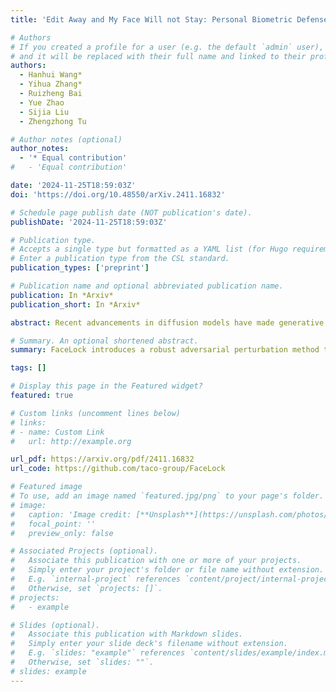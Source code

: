 ```yaml
---
title: 'Edit Away and My Face Will not Stay: Personal Biometric Defense against Malicious Generative Editing'

# Authors
# If you created a profile for a user (e.g. the default `admin` user), write the username (folder name) here
# and it will be replaced with their full name and linked to their profile.
authors:
  - Hanhui Wang*
  - Yihua Zhang*
  - Ruizheng Bai
  - Yue Zhao
  - Sijia Liu
  - Zhengzhong Tu

# Author notes (optional)
author_notes:
  - '* Equal contribution'
#   - 'Equal contribution'

date: '2024-11-25T18:59:03Z'
doi: 'https://doi.org/10.48550/arXiv.2411.16832'

# Schedule page publish date (NOT publication's date).
publishDate: '2024-11-25T18:59:03Z'

# Publication type.
# Accepts a single type but formatted as a YAML list (for Hugo requirements).
# Enter a publication type from the CSL standard.
publication_types: ['preprint']

# Publication name and optional abbreviated publication name.
publication: In *Arxiv*
publication_short: In *Arxiv*

abstract: Recent advancements in diffusion models have made generative image editing more accessible than ever. While these developments allow users to generate creative edits with ease, they also raise significant ethical concerns, particularly regarding malicious edits to human portraits that threaten individuals' privacy and identity security. Existing general-purpose image protection methods primarily focus on generating adversarial perturbations to nullify edit effects. However, these approaches often exhibit instability to protect against diverse editing requests. In this work, we introduce a novel perspective to personal human portrait protection against malicious editing. Unlike traditional methods aiming to prevent edits from taking effect, our method, FaceLock, optimizes adversarial perturbations to ensure that original biometric information---such as facial features---is either destroyed or substantially altered post-editing, rendering the subject in the edited output biometrically unrecognizable. Our approach innovatively integrates facial recognition and visual perception factors into the perturbation optimization process, ensuring robust protection against a variety of editing attempts. Besides, we shed light on several critical issues with commonly used evaluation metrics in image editing and reveal cheating methods by which they can be easily manipulated, leading to deceptive assessments of protection. Through extensive experiments, we demonstrate that FaceLock significantly outperforms all baselines in defense performance against a wide range of malicious edits. Moreover, our method also exhibits strong robustness against purification techniques. Comprehensive ablation studies confirm the stability and broad applicability of our method across diverse diffusion-based editing algorithms. Our work not only advances the state-of-the-art in biometric defense but also sets the foundation for more secure and privacy-preserving practices in image editing. The code is publicly available at: \href{https://github.com/taco-group/FaceLock}{https://github.com/taco-group/FaceLock}.

# Summary. An optional shortened abstract.
summary: FaceLock introduces a robust adversarial perturbation method to protect human portraits from malicious diffusion-based edits by rendering subjects biometrically unrecognizable post-editing.

tags: []

# Display this page in the Featured widget?
featured: true

# Custom links (uncomment lines below)
# links:
# - name: Custom Link
#   url: http://example.org

url_pdf: https://arxiv.org/pdf/2411.16832
url_code: https://github.com/taco-group/FaceLock

# Featured image
# To use, add an image named `featured.jpg/png` to your page's folder.
# image:
#   caption: 'Image credit: [**Unsplash**](https://unsplash.com/photos/pLCdAaMFLTE)'
#   focal_point: ''
#   preview_only: false

# Associated Projects (optional).
#   Associate this publication with one or more of your projects.
#   Simply enter your project's folder or file name without extension.
#   E.g. `internal-project` references `content/project/internal-project/index.md`.
#   Otherwise, set `projects: []`.
# projects:
#   - example

# Slides (optional).
#   Associate this publication with Markdown slides.
#   Simply enter your slide deck's filename without extension.
#   E.g. `slides: "example"` references `content/slides/example/index.md`.
#   Otherwise, set `slides: ""`.
# slides: example
---
```

